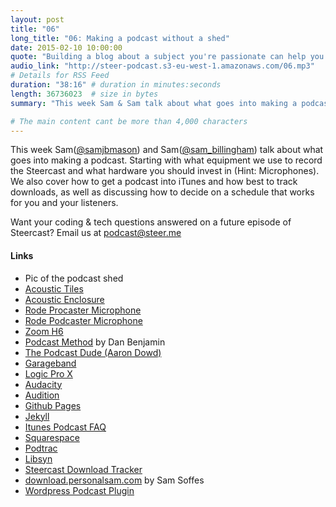 ```yaml
---
layout: post
title: "06"
long_title: "06: Making a podcast without a shed"
date: 2015-02-10 10:00:00
quote: "Building a blog about a subject you're passionate can help you raise your profile"
audio_link: "http://steer-podcast.s3-eu-west-1.amazonaws.com/06.mp3"
# Details for RSS Feed
duration: "38:16" # duration in minutes:seconds
length: 36736023  # size in bytes
summary: "This week Sam & Sam talk about what goes into making a podcast, everything from the equipment and software we use all the way up to getting your episode downloads tracked." # Short description of the episode

# The main content cant be more than 4,000 characters
---
```


This week Sam([@samjbmason](https://twitter.com/samjbmason)) and Sam([@sam_billingham](https://twitter.com/sam_billingham)) talk about what goes into making a podcast. Starting with what equipment we use to record the Steercast and what hardware you should invest in (Hint: Microphones). We also cover how to get a podcast into iTunes and how best to track downloads, as well as discussing how to decide on a schedule that works for you and your listeners.

Want your coding & tech questions answered on a future episode of Steercast? Email us at [podcast@steer.me](mailto:podcast@steer.me)

#### Links
- Pic of the podcast shed
- [Acoustic Tiles](http://www.amazon.co.uk/dp/B000RW7U9U)
- [Acoustic Enclosure](http://www.amazon.co.uk/dp/B00IB6HPEY)
- [Rode Procaster Microphone](http://www.rode.com/microphones/procaster)
- [Rode Podcaster Microphone](http://www.rode.com/microphones/podcaster)
- [Zoom H6](http://www.zoom.co.jp/products/h6)
- [Podcast Method](http://www.podcastmethod.co/) by Dan Benjamin
- [The Podcast Dude (Aaron Dowd)](http://www.thepodcastdude.com)
- [Garageband](https://www.apple.com/uk/mac/garageband/)
- [Logic Pro X](https://www.apple.com/uk/logic-pro/)
- [Audacity](http://audacity.sourceforge.net/)
- [Audition](https://creative.adobe.com/products/audition)
- [Github Pages](https://pages.github.com)
- [Jekyll](http://jekyllrb.com/)
- [Itunes Podcast FAQ](https://www.apple.com/uk/itunes/podcasts/specs.html)
- [Squarespace](http://www.squarespace.com/)
- [Podtrac](http://podtrac.com/)
- [Libsyn](https://www.libsyn.com/)
- [Steercast Download Tracker](https://github.com/steersystems/podcast-tracker)
- [download.personalsam.com](https://github.com/soffes/download.personalsam.com) by Sam Soffes
- [Wordpress Podcast Plugin](https://wordpress.org/plugins/powerpress/)
